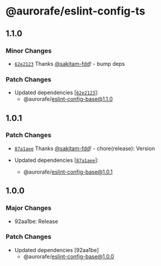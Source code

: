 # @aurorafe/eslint-config-ts

## 1.1.0

### Minor Changes

- [`62e2123`](https://github.com/aurorafe/ftc/commit/62e2123284c80fc2bbbd1af11a18e99fac509444) Thanks [@sakitam-fdd](https://github.com/sakitam-fdd)! - bump deps

### Patch Changes

- Updated dependencies [[`62e2123`](https://github.com/aurorafe/ftc/commit/62e2123284c80fc2bbbd1af11a18e99fac509444)]:
  - @aurorafe/eslint-config-base@1.1.0

## 1.0.1

### Patch Changes

- [`87a1aee`](https://github.com/aurorafe/ftc/commit/87a1aeea57d26425f31ae91ff130f1ccd6c05ac2) Thanks [@sakitam-fdd](https://github.com/sakitam-fdd)! - chore(release): Version

- Updated dependencies [[`87a1aee`](https://github.com/aurorafe/ftc/commit/87a1aeea57d26425f31ae91ff130f1ccd6c05ac2)]:
  - @aurorafe/eslint-config-base@1.0.1

## 1.0.0

### Major Changes

- 92aa1be: Release

### Patch Changes

- Updated dependencies [92aa1be]
  - @aurorafe/eslint-config-base@1.0.0
